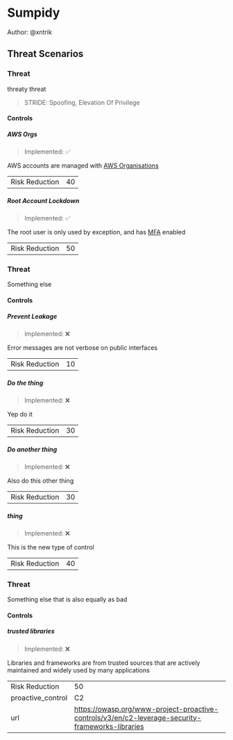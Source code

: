 # Sumpidy

Author: @xntrik

## Threat Scenarios

### Threat

threaty threat

> STRIDE: Spoofing, Elevation Of Privilege

#### Controls


##### AWS Orgs


> Implemented: ✅

AWS accounts are managed with [AWS Organisations](https://docs.aws.amazon.com/organizations/latest/userguide/orgs_introduction.html#features)

|    |    |
| -- | -- |
| Risk Reduction | 40 |
##### Root Account Lockdown


> Implemented: ✅

The root user is only used by exception, and has [MFA](https://docs.aws.amazon.com/IAM/latest/UserGuide/id_root-user.html#id_root-user_manage_mfa) enabled

|    |    |
| -- | -- |
| Risk Reduction | 50 |
### Threat

Something else

#### Controls


##### Prevent Leakage

> Implemented: ❌

Error messages are not verbose on public interfaces

|    |    |
| -- | -- |
| Risk Reduction | 10 |
##### Do the thing

> Implemented: ❌

Yep do it

|    |    |
| -- | -- |
| Risk Reduction | 30 |
##### Do another thing

> Implemented: ❌

Also do this other thing

|    |    |
| -- | -- |
| Risk Reduction | 30 |
##### thing

> Implemented: ❌

This is the new type of control

|    |    |
| -- | -- |
| Risk Reduction | 40 |
### Threat

Something else that is also equally as bad

#### Controls


##### trusted libraries

> Implemented: ❌

Libraries and frameworks are from trusted sources that are actively maintained and widely used by many applications

|    |    |
| -- | -- |
| Risk Reduction | 50 |
| proactive_control | C2 |
| url | https://owasp.org/www-project-proactive-controls/v3/en/c2-leverage-security-frameworks-libraries |

